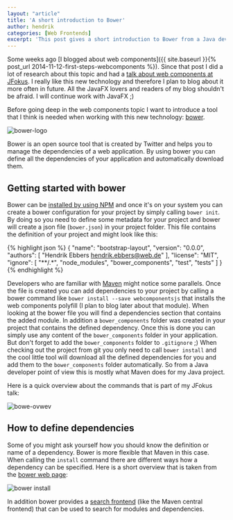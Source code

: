 ```yaml
---
layout: "article"
title: 'A short introduction to Bower'
author: hendrik
categories: [Web Frontends]
excerpt: 'This post gives a short introduction to Bower from a Java developers point of view.'
---
```

Some weeks ago [I blogged about web components]({{ site.baseurl }}{% post_url 2014-11-12-first-steps-webcomponents %}). Since that post I did a lot of research about this topic and had a [talk about web components at JFokus](http://www.jfokus.se/jfokus/talks.jsp#WebComponents). I really like this new technology and therefore I plan to blog about it more often in future. All the JavaFX lovers and readers of my blog shouldn't be afraid. I will continue work with JavaFX ;)

Before going deep in the web components topic I want to introduce a tool that I think is needed when working with this new technology: [bower](http://bower.io).

![bower-logo](/assets/posts/guigarage-legacy/bower-logo-300x263.png)

Bower is an open source tool that is created by Twitter and helps you to manage the dependencies of a web application. By using bower you can define all the dependencies of your application and automatically download them.

## Getting started with bower

Bower can be [installed by using NPM](http://bower.io/#install-bower) and once it's on your system you can create a bower configuration for your project by simply calling `bower init`. By doing so you need to define some metadata for your project and bower will create a json file (`bower.json`) in your project folder. This file contains the definition of your project and might look like this:

{% highlight json %}
{
  "name": "bootstrap-layout",
  "version": "0.0.0",
  "authors": [
    "Hendrik Ebbers <hendrik.ebbers@web.de>"
  ],
  "license": "MIT",
  "ignore": [
    "**/.*",
    "node_modules",
    "bower_components",
    "test",
    "tests"
  ]
}
{% endhighlight %}

Developers who are familiar with [Maven](http://maven.apache.org) might notice some parallels. Once the file is created you can add dependencies to your project by calling a bower command like `bower install --save webcomponentsjs` that installs the web components polyfill (I plan to blog later about that module). When looking at the bower file you will find a dependencies section that contains the added module. In addition a `bower_components` folder was created in your project that contains the defined dependency. Once this is done you can simply use any content of the `bower_components` folder in your application. But don't forget to add the `bower_components` folder to `.gitignore` ;) When checking out the project from git you only need to call `bower install` and the cool little tool will download all the defined dependencies for you and add them to the `bower_components` folder automatically. So from a Java developer point of view this is mostly what Maven does for my Java project.

Here is a quick overview about the commands that is part of my JFokus talk:

![bowe-ovwev](/assets/posts/guigarage-legacy/bowe-ovwev.png)

## How to define dependencies

Some of you might ask yourself how you should know the definition or name of a dependency. Bower is more flexible that Maven in this case. When calling the `install` command there are different ways how a dependency can be specified. Here is a short overview that is taken from the [bower web page](http://bower.io/#getting-started):

![bower install](/assets/posts/guigarage-legacy/bower-install.png)

In addition bower provides a [search frontend](http://bower.io/search/) (like the Maven central frontend) that can be used to search for modules and dependencies.
